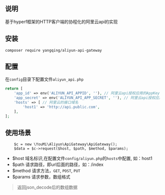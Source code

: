 
## 说明
基于hyperf框架的HTTP客户端的协程化的阿里云api的实现

## 安装

```
composer require yangqing/aliyun-api-gateway
```

## 配置
在`config`目录下配置文件`aliyun_api.php`
```php
return [
    'app_id' => env('ALIYUN_API_APPID', ''), // 阿里云api授权应用的AppKey
    'app_secret' => env('ALIYUN_API_APP_SECRET', ''), // 阿里云api授权应用的AppSecret
    'hosts' => [ // 阿里云的接口域名
        'host1' => 'http://api.public.com',
    ],
];

```

## 使用场景
```
    $c = new \YouMi\Aliyun\ApiGateway\ApiGateway();
    $data = $c->request($host, $path, $method, $params);
```

* $host 域名标识,在配置文件`config/aliyun.php`的`hosts`中配置, 如：host1
* $path 请求路径，即url后面的路径，如：/index
* $method 请求方法，`GET`, `POST`, `PUT`
* $params 请求参数，数组格式

> 返回json_decode后的数组数据
